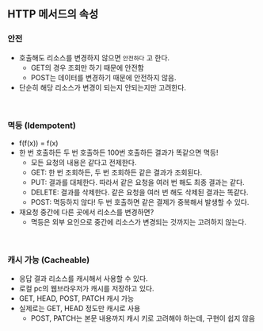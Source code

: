 
## HTTP 메서드의 속성

### 안전

- 호출해도 리소스를 변경하지 않으면 `안전하다` 고 한다.
    - GET의 경우 조회만 하기 때문에 안전함
    - POST는 데이터를 변경하기 때문에 안전하지 않음.
- 단순히 해당 리소스가 변경이 되는지 안되는지만 고려한다.

<br />

### 멱등 (Idempotent)

- f(f(x)) = f(x)
- 한 번 호출하든 두 번 호출하든 100번 호출하든 결과가 똑같으면 멱등!
    - 모든 요청의 내용은 같다고 전제한다.
    - GET: 한 번 조회하든, 두 번 조회하든 같은 결과가 조회된다.
    - PUT: 결과를 대체한다. 따라서 같은 요청을 여러 번 해도 최종 결과는 같다.
    - DELETE: 결과를 삭제한다. 같은 요청을 여러 번 해도 삭제된 결과는 똑같다.
    - POST: 멱등하지 않다! 두 번 호출하면 같은 결제가 중복해서 발생할 수 있다.
- 재요청 중간에 다른 곳에서 리소스를 변경하면?
    - 멱등은 외부 요인으로 중간에 리소스가 변경되는 것까지는 고려하지 않는다.

<br />

### 캐시 가능 (Cacheable)

- 응답 결과 리소스를 캐시해서 사용할 수 있다.
- 로컬 pc의 웹브라우저가 캐시를 저장하고 있다.
- GET, HEAD, POST, PATCH 캐시 가능
- 실제로는 GET, HEAD 정도만 캐시로 사용
    - POST, PATCH는 본문 내용까지 캐시 키로 고려해야 하는데, 구현이 쉽지 않음